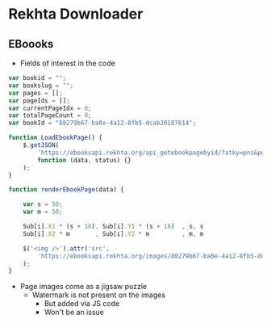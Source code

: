 # Rekhta Downloader

## EBoooks

* Fields of interest in the code

```js
var bookid = "";
var bookslug = "";
var pages = [];
var pageIds = [];
var currentPageIdx = 0;
var totalPageCount = 0;
var bookId = "80279b67-ba0e-4a12-8fb5-dcab20187614";

function LoadEbookPage() {
    $.getJSON(
        'https://ebooksapi.rekhta.org/api_getebookpagebyid/?atky=pns&pgi=' + pageIds[currentPageIdx],
        function (data, status) {}
    );
}

function renderEbookPage(data) {

    var s = 50;
    var m = 50;

    Sub[i].X1 * (s + 16), Sub[i].Y1 * (s + 16)  , s, s
    Sub[i].X2 * m       , Sub[i].Y2 * m         , m, m

    $('<img />').attr('src',
        'https://ebooksapi.rekhta.org/images/80279b67-ba0e-4a12-8fb5-dcab20187614/' + pages[currentPageIdx + i + 1 + '']
    );
}
```

* Page images come as a jigsaw puzzle
    * Watermark is not present on the images
        * But added via JS code
        * Won't be an issue

